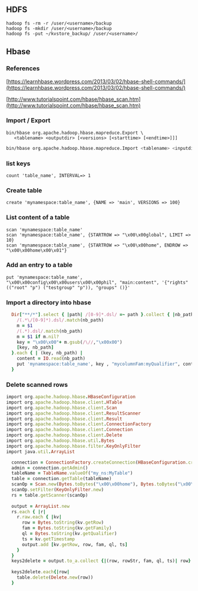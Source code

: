 

## HDFS

    hadoop fs -rm -r /user/<username>/backup
    hadoop fs -mkdir /user/<username>/backup
    hadoop fs -put ~/kvstore_backup/ /user/<username>/

## Hbase

### References

[https://learnhbase.wordpress.com/2013/03/02/hbase-shell-commands/](https://learnhbase.wordpress.com/2013/03/02/hbase-shell-commands/)

[http://www.tutorialspoint.com/hbase/hbase_scan.htm](http://www.tutorialspoint.com/hbase/hbase_scan.htm)

### Import / Export

```shell
bin/hbase org.apache.hadoop.hbase.mapreduce.Export \
   <tablename> <outputdir> [<versions> [<starttime> [<endtime>]]]
```

```sh
bin/hbase org.apache.hadoop.hbase.mapreduce.Import <tablename> <inputdir>   
```

### list keys
    count 'table_name', INTERVAL=> 1
    
### Create table
    
    create 'mynamespace:table_name', {NAME => 'main', VERSIONS => 100}

### List content of a table

    scan 'mynamespace:table_name'
    scan 'mynamespace:table_name', {STARTROW => "\x00\x00global", LIMIT => 10}
    scan 'mynamespace:table_name', {STARTROW => "\x00\x00home", ENDROW => "\x00\x00home\x00\x01"}

### Add an entry to a table

    put 'mynamespace:table_name', "\x00\x00config\x00\x00users\x00\x00phil", "main:content", '{"rights" (("root" "p") ("testgroup" "p")), "groups" ()}'

### Import a directory into hbase

```ruby
  Dir["**/*"].select { |path| /[0-9]*.dsl/ =~ path }.collect { |nb_path|
    /(.*\/[0-9]*).dsl/.match(nb_path)
    m = $1
    /(.*).dsl/.match(nb_path)
    m = $1 if m.nil?
    key = "\x00\x00"+ m.gsub(/\//,"\x00x00")
    [key, nb_path]
  }.each { | (key, nb_path) |
    content = IO.read(nb_path)
    put 'mynamespace:table_name', key , "mycolumnFam:myQualifier", content
  }
```

### Delete scanned rows

```ruby
import org.apache.hadoop.hbase.HBaseConfiguration
import org.apache.hadoop.hbase.client.HTable
import org.apache.hadoop.hbase.client.Scan
import org.apache.hadoop.hbase.client.ResultScanner
import org.apache.hadoop.hbase.client.Result
import org.apache.hadoop.hbase.client.ConnectionFactory
import org.apache.hadoop.hbase.client.Connection
import org.apache.hadoop.hbase.client.Delete
import org.apache.hadoop.hbase.util.Bytes
import org.apache.hadoop.hbase.filter.KeyOnlyFilter
import java.util.ArrayList

  connection = ConnectionFactory.createConnection(HBaseConfiguration.create())
  admin = connection.getAdmin()
  tableName = TableName.valueOf("my_ns:MyTable")
  table = connection.getTable(tableName)
  scanOp = Scan.new(Bytes.toBytes("\x00\x00home"), Bytes.toBytes("\x00\x00home\x00\x01"))
  scanOp.setFilter(KeyOnlyFilter.new)
  rs = table.getScanner(scanOp)
  
  output = ArrayList.new
  rs.each { |r| 
    r.raw.each { |kv|
      row = Bytes.toString(kv.getRow)
      fam = Bytes.toString(kv.getFamily)
      ql = Bytes.toString(kv.getQualifier)
      ts = kv.getTimestamp
      output.add [kv.getRow, row, fam, ql, ts]
    }
  }
  keys2delete = output.to_a.collect {|(row, rowStr, fam, ql, ts)| row} 
  
  keys2delete.each{|row|
    table.delete(Delete.new(row))
  }
```
